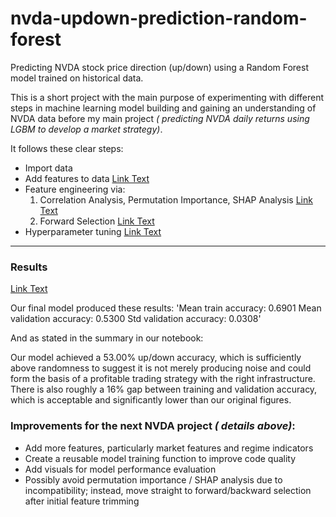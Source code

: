 # nvda-updown-prediction-random-forest
Predicting NVDA stock price direction (up/down) using a Random Forest model trained on historical data.

This is a short project with the main purpose of experimenting with different steps in machine learning model building and gaining an understanding of NVDA data before my main project *( predicting NVDA daily returns using LGBM to develop a market strategy)*.

It follows these clear steps:

- Import data
- Add features to data [Link Text](NVDA_rf.ipynb#adding-basic-features-to-the-dataset-to-use-in-our-ML-models)
- Feature engineering via:
  1) Correlation Analysis, Permutation Importance, SHAP Analysis [Link Text](NVDA_rf.ipynb#Feature-Importance-Analysis)
  2) Forward Selection [Link Text](NVDA_rf.ipynb#Forward-Selection)
- Hyperparameter tuning [Link Text](NVDA_rf.ipynb#hyperparameter-tuning)

---

### Results 
[Link Text](NVDA_rf.ipynb#results)

Our final model produced these results:
  'Mean train accuracy: 0.6901
   Mean validation accuracy: 0.5300
   Std validation accuracy: 0.0308'

And as stated in the summary in our notebook:
    
  Our model achieved a 53.00% up/down accuracy, which is sufficiently above randomness to suggest it is not merely producing noise and could form the basis of a profitable trading strategy with the right infrastructure. There is also roughly a 16% gap between training and validation accuracy, which is acceptable and significantly lower than our original figures.

### Improvements for the next NVDA project *( details above)*:
- Add more features, particularly market features and regime indicators
- Create a reusable model training function to improve code quality
- Add visuals for model performance evaluation
- Possibly avoid permutation importance / SHAP analysis due to incompatibility; instead, move straight to forward/backward selection after initial feature trimming

